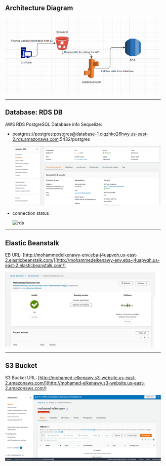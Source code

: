 ## Architecture Diagram

![ARC](./Architecture%20Diagram.PNG)

---

## Database: RDS DB

AWS RDS PostgreSQL Database info Sequelize:

- postgres://postgres:postgres@[database-1.ciqzhko26hwy.us-east-2.rds.amazonaws.com](database-1.ciqzhko26hwy.us-east-2.rds.amazonaws.com):5432/postgres

  ![rds](../screenshots/rds.PNG)

- connection status

  ![rds](../screenshots/rdsConn.PNG)

---

## Elastic Beanstalk

EB URL: [http://mohammedelkenawy-env.eba-j4uapvqh.us-east-2.elasticbeanstalk.com/](http://mohammedelkenawy-env.eba-j4uapvqh.us-east-2.elasticbeanstalk.com/)

![eb](../screenshots/eb.PNG)

---

## S3 Bucket

S3 Bucket URL: [http://mohamed-elkenawy.s3-website.us-east-2.amazonaws.com/](http://mohamed-elkenawy.s3-website.us-east-2.amazonaws.com/)

![s3](../screenshots/s3.PNG)
